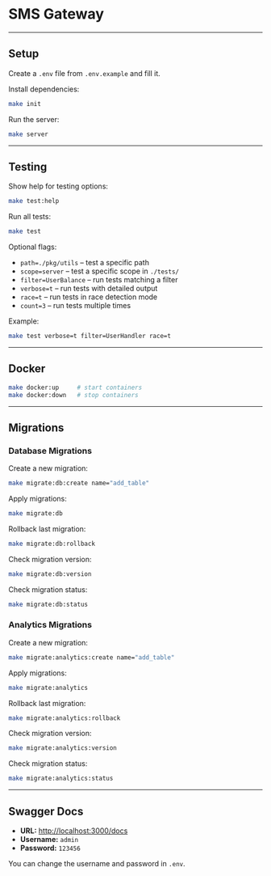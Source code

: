 # SMS Gateway

---

## Setup

Create a `.env` file from `.env.example` and fill it.

Install dependencies:

```bash
make init
```

Run the server:

```bash
make server
```

---

## Testing

Show help for testing options:

```bash
make test:help
```

Run all tests:

```bash
make test
```

Optional flags:

-   `path=./pkg/utils` – test a specific path
-   `scope=server` – test a specific scope in `./tests/`
-   `filter=UserBalance` – run tests matching a filter
-   `verbose=t` – run tests with detailed output
-   `race=t` – run tests in race detection mode
-   `count=3` – run tests multiple times

Example:

```bash
make test verbose=t filter=UserHandler race=t
```

---

## Docker

```bash
make docker:up     # start containers
make docker:down   # stop containers
```

---

## Migrations

### Database Migrations

Create a new migration:

```bash
make migrate:db:create name="add_table"
```

Apply migrations:

```bash
make migrate:db
```

Rollback last migration:

```bash
make migrate:db:rollback
```

Check migration version:

```bash
make migrate:db:version
```

Check migration status:

```bash
make migrate:db:status
```

### Analytics Migrations

Create a new migration:

```bash
make migrate:analytics:create name="add_table"
```

Apply migrations:

```bash
make migrate:analytics
```

Rollback last migration:

```bash
make migrate:analytics:rollback
```

Check migration version:

```bash
make migrate:analytics:version
```

Check migration status:

```bash
make migrate:analytics:status
```

---

## Swagger Docs

-   **URL:** [http://localhost:3000/docs](http://localhost:3000/docs)
-   **Username:** `admin`
-   **Password:** `123456`

You can change the username and password in `.env`.
